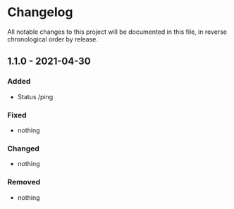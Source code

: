 # Changelog

All notable changes to this project will be documented in this file, in reverse chronological order by release.

## 1.1.0 - 2021-04-30

### Added
- Status /ping

### Fixed
- nothing

### Changed
- nothing

### Removed
- nothing